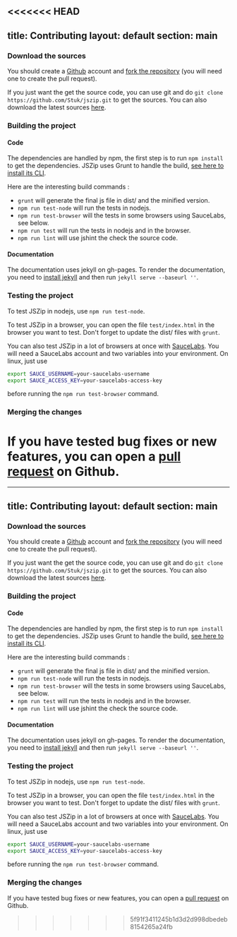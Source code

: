 <<<<<<< HEAD
---
title: Contributing
layout: default
section: main
---


### Download the sources

You should create a [Github](https://github.com/) account and
[fork the repository](https://help.github.com/articles/fork-a-repo) (you will
need one to create the pull request).

If you just want the get the source code, you can use git and do
`git clone https://github.com/Stuk/jszip.git` to get the sources. You can also
download the latest sources [here](https://github.com/Stuk/jszip/archive/master.zip).

### Building the project

#### Code

The dependencies are handled by npm, the first step is to run
`npm install` to get the dependencies.
JSZip uses Grunt to handle the build, [see here to install its CLI](http://gruntjs.com/getting-started).

Here are the interesting build commands :

* `grunt` will generate the final js file in dist/ and the minified version.
* `npm run test-node` will run the tests in nodejs.
* `npm run test-browser` will the tests in some browsers using SauceLabs, see
  below.
* `npm run test` will run the tests in nodejs and in the browser.
* `npm run lint` will use jshint the check the source code.

#### Documentation

The documentation uses jekyll on gh-pages. To render the documentation, you
need to [install jekyll](http://jekyllrb.com/docs/installation/) and then run
`jekyll serve --baseurl ''`.

### Testing the project

To test JSZip in nodejs, use `npm run test-node`.

To test JSZip in a browser, you can open the file `test/index.html` in the
browser you want to test. Don't forget to update the dist/ files with `grunt`.

You can also test JSZip in a lot of browsers at once with
[SauceLabs](https://saucelabs.com/). You will need a SauceLabs account and two
variables into your environment. On linux, just use

```bash
export SAUCE_USERNAME=your-saucelabs-username
export SAUCE_ACCESS_KEY=your-saucelabs-access-key
```

before running the `npm run test-browser` command.

### Merging the changes

If you have tested bug fixes or new features, you can open a
[pull request](https://help.github.com/articles/using-pull-requests) on Github.
=======
---
title: Contributing
layout: default
section: main
---


### Download the sources

You should create a [Github](https://github.com/) account and
[fork the repository](https://help.github.com/articles/fork-a-repo) (you will
need one to create the pull request).

If you just want the get the source code, you can use git and do
`git clone https://github.com/Stuk/jszip.git` to get the sources. You can also
download the latest sources [here](https://github.com/Stuk/jszip/archive/master.zip).

### Building the project

#### Code

The dependencies are handled by npm, the first step is to run
`npm install` to get the dependencies.
JSZip uses Grunt to handle the build, [see here to install its CLI](http://gruntjs.com/getting-started).

Here are the interesting build commands :

* `grunt` will generate the final js file in dist/ and the minified version.
* `npm run test-node` will run the tests in nodejs.
* `npm run test-browser` will the tests in some browsers using SauceLabs, see
  below.
* `npm run test` will run the tests in nodejs and in the browser.
* `npm run lint` will use jshint the check the source code.

#### Documentation

The documentation uses jekyll on gh-pages. To render the documentation, you
need to [install jekyll](http://jekyllrb.com/docs/installation/) and then run
`jekyll serve --baseurl ''`.

### Testing the project

To test JSZip in nodejs, use `npm run test-node`.

To test JSZip in a browser, you can open the file `test/index.html` in the
browser you want to test. Don't forget to update the dist/ files with `grunt`.

You can also test JSZip in a lot of browsers at once with
[SauceLabs](https://saucelabs.com/). You will need a SauceLabs account and two
variables into your environment. On linux, just use

```bash
export SAUCE_USERNAME=your-saucelabs-username
export SAUCE_ACCESS_KEY=your-saucelabs-access-key
```

before running the `npm run test-browser` command.

### Merging the changes

If you have tested bug fixes or new features, you can open a
[pull request](https://help.github.com/articles/using-pull-requests) on Github.
>>>>>>> 5f91f3411245b1d3d2d998dbedeb8154265a24fb
